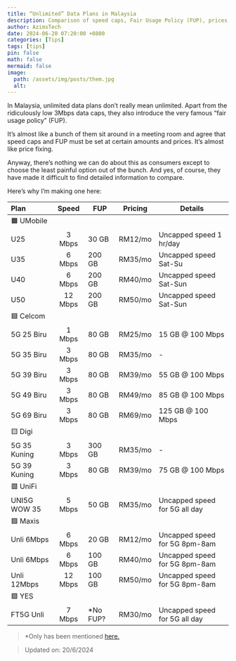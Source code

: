 ```yaml
---
title: “Unlimited” Data Plans in Malaysia
description: Comparison of speed caps, Fair Usage Policy (FUP), prices, and more.
author: AzimsTech
date: 2024-06-20 07:20:00 +0800
categories: [Tips]
tags: [tips]
pin: false
math: false
mermaid: false
image: 
  path: /assets/img/posts/them.jpg
  alt: 
---
```





In Malaysia, unlimited data plans don’t really mean unlimited. Apart from the ridiculously low 3Mbps data caps, they also introduce the very famous “fair usage policy” (FUP).

It’s almost like a bunch of them sit around in a meeting room and agree that speed caps and FUP must be set at certain amounts and prices. It’s almost like price fixing.

Anyway, there’s nothing we can do about this as consumers except to choose the least painful option out of the bunch. And yes, of course, they have made it difficult to find detailed information to compare.

Here’s why I’m making one here:

| Plan			| Speed   	| FUP       | Pricing   | Details                       |
| :------------ | :-------: | --------- | --------- | ----------------------------- |
| 🟧 UMobile
| U25         	| 3 Mbps  	| 30 GB     | RM12/mo   | Uncapped speed 1 hr/day       |
| U35         	| 6 Mbps  	| 200 GB    | RM35/mo   | Uncapped speed Sat-Su         |
| U40         	| 6 Mbps  	| 200 GB    | RM40/mo   | Uncapped speed Sat-Sun        |
| U50         	| 12 Mbps 	| 200 GB    | RM50/mo	| Uncapped speed Sat-Sun        |
| 🟦 Celcom
| 5G 25 Biru	| 1 Mbps  	| 80 GB     | RM25/mo	| 15 GB @ 100 Mbps				|
| 5G 35 Biru	| 3 Mbps  	| 80 GB     | RM35/mo	| -								|
| 5G 39 Biru	| 3 Mbps	| 80 GB		| RM39/mo	| 55 GB @ 100 Mbps				|
| 5G 49 Biru	| 3 Mbps	| 80 GB		| RM49/mo	| 85 GB @ 100 Mbps				|
| 5G 69 Biru	| 3 Mbps	| 80 GB		| RM69/mo	| 125 GB @ 100 Mbps				|
| 🟨 Digi
| 5G 35 Kuning	| 3 Mbps	| 300 GB	| RM35/mo	|  -			 				|
| 5G 39 Kuning	| 3 Mbps	| 80 GB		| RM39/mo	| 75 GB @ 100 Mbps 				|
| 🟥 UniFi
| UNI5G WOW 35	| 5 Mbps	| 50 GB		| RM35/mo	| Uncapped speed for 5G all day	|
| 🟩 Maxis
| Unli 6Mbps	| 6 Mbps	| 20 GB		| RM12/mo	| Uncapped speed for 5G 8pm-8am |
| Unli 6Mbps	| 6 Mbps	| 100 GB	| RM40/mo	| Uncapped speed for 5G 8pm-8am |
| Unli 12Mbps	| 12 Mbps	| 100 GB	| RM50/mo	| Uncapped speed for 5G 8pm-8am |
| 🟪 YES
| FT5G Unli		| 7 Mbps	| *No FUP?	| RM30/mo	| Uncapped speed for 5G all day	|

> *Only has been mentioned [here.](https://www.facebook.com/Yes.5G/posts/good-news-you-can-now-enjoy-12gb-of-hotspot-data-5g-or-4g-from-our-ft5g-unlimite/10159621864267677/)

> Updated on: 20/6/2024

